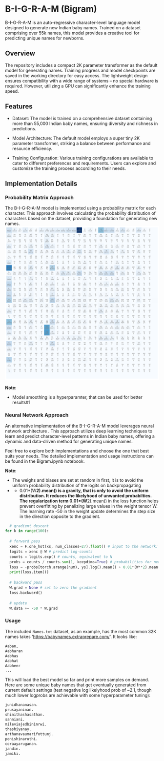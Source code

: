 # B-I-G-R-A-M (Bigram)

B-I-G-R-A-M is an auto-regressive character-level language model designed to generate new Indian baby names. Trained on a dataset comprising over 55k names, this model provides a creative tool for predicting unique names for newborns.

## Overview

The repository includes a compact 2K parameter transformer as the default model for generating names. Training progress and model checkpoints are saved in the working directory for easy access. The lightweight design ensures compatibility with a wide range of systems – no special hardware is required. However, utilizing a GPU can significantly enhance the training speed.

## Features

- Dataset: The model is trained on a comprehensive dataset containing more than 55,000 Indian baby names, ensuring diversity and richness in predictions.

- Model Architecture: The default model employs a super tiny 2K parameter transformer, striking a balance between performance and resource efficiency.

- Training Configuration: Various training configurations are available to cater to different preferences and requirements. Users can explore and customize the training process according to their needs.

## Implementation Details

### Probability Matrix Approach

The B-I-G-R-A-M model is implemented using a probability matrix for each character. This approach involves calculating the probability distribution of characters based on the dataset, providing a foundation for generating new names.
![probabilitiy distribution](_extensions/img/probDist.png)
 
 **Note:** 
-  Model smoothing is a hyperparamter, that can be used for better results#1

### Neural Network Approach

An alternative implementation of the B-I-G-R-A-M model leverages neural network architecture . This approach utilizes deep learning techniques to learn and predict character-level patterns in Indian baby names, offering a dynamic and data-driven method for generating unique names.

Feel free to explore both implementations and choose the one that best suits your needs. The detailed implementation and usage instructions can be found in the Bigram.ipynb notebook.

 **Note:** 
-  The weighs and biases are set at random in first, it is to avoid the uniform probability distribution of the logits on backpropagating
-  + 0.01*(W**2).mean() is a gravity, that is only to avoid the uniform distribution. It reduces the likelyhood of unwanted probabilties.
 The regularization term 0.01*(W**2).mean() in the loss function helps prevent overfitting by penalizing large values in the weight tensor W. The learning rate -50 in the weight update determines the step size in the direction opposite to the gradient.

```python
  # gradient descent
for k in range(100):

  # forward pass
  xenc = F.one_hot(xs, num_classes=27).float() # input to the network: one-hot encoding
  logits = xenc @ W # predict log-counts
  counts = logits.exp() # counts, equivalent to N
  probs = counts / counts.sum(1, keepdims=True) # probabilities for next character
  loss = -probs[torch.arange(num), ys].log().mean() + 0.01*(W**2).mean()
  print(loss.item())

  # backward pass
  W.grad = None # set to zero the gradient
  loss.backward()

  # update
  W.data += -50 * W.grad
```


### Usage

The included `Names.txt` dataset, as an example, has the most common 32K names takes 'https://babynames.extraprepare.com/'. It looks like:

```
Aaban,
Aabharan
Aabhas
Aabhat
Aabheer
...
```
This will load the best model so far and print more samples on demand. Here are some unique baby names that get eventually generated from current default settings (test negative log likelyhood prob of ~2.1, though much lower logprobs are achievable with some hyperparameter tuning):
```
junidhananasan.
prusayaninan.
shinithashasathan.
sanniani.
mileviajedbininrwi.
thashiyanay.
arthanavaumarifottumj.
ponishinaruthi.
coraayaruganan.
jandin.
jamiki.
```
